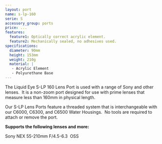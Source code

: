 ```yaml
---
layout: port
name: s-lp-160
serie: S
accessory_group: ports
price: ...
features:
  feature1: Optically correct acrylic element.
  feature2: Mechanically sealed, no adhesives used.
specifications:
  diameter: 90mm
  height: 153mm
  weight: 210g
  material: |
   - Acrylic Element
   - Polyurethane Base
---
```

The Liquid Eye S-LP 160 Lens Port is used with a range of Sony and other lenses.  It is a non-zoom port designed for use with prime lenses that measure less than 160mm in physical length.

Our S-LP Lens Ports feature a threaded system that is interchangeable with our C6000, C6300, and C6500 Water Housings.  No tools are required to attach or remove the port.

**Supports the following lenses and more:**

Sony NEX 55-210mm F/4.5-6.3  OSS 
